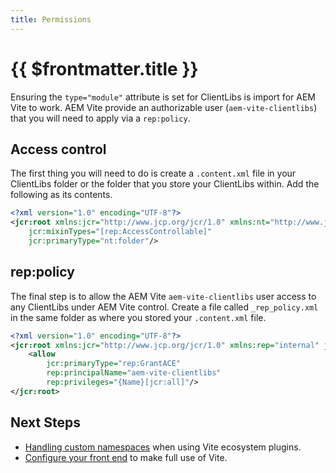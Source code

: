 ```yaml
---
title: Permissions
---
```


# {{ $frontmatter.title }}

Ensuring the `type="module"` attribute is set for ClientLibs is import for AEM Vite to work. AEM Vite provide an authorizable user (`aem-vite-clientlibs`) that you will need to apply via a `rep:policy`.

## Access control

The first thing you will need to do is create a `.content.xml` file in your ClientLibs folder or the folder that you store your ClientLibs within. Add the following as its contents.

```xml
<?xml version="1.0" encoding="UTF-8"?>
<jcr:root xmlns:jcr="http://www.jcp.org/jcr/1.0" xmlns:nt="http://www.jcp.org/jcr/nt/1.0" xmlns:rep="internal"
    jcr:mixinTypes="[rep:AccessControllable]"
    jcr:primaryType="nt:folder"/>
```

## rep:policy

The final step is to allow the AEM Vite `aem-vite-clientlibs` user access to any ClientLibs under AEM Vite control. Create a file called `_rep_policy.xml` in the same folder as where you stored your `.content.xml` file.

```xml
<?xml version="1.0" encoding="UTF-8"?>
<jcr:root xmlns:jcr="http://www.jcp.org/jcr/1.0" xmlns:rep="internal" jcr:primaryType="rep:ACL">
    <allow
        jcr:primaryType="rep:GrantACE"
        rep:principalName="aem-vite-clientlibs"
        rep:privileges="{Name}[jcr:all]"/>
</jcr:root>
```

## Next Steps

- [Handling custom namespaces](../custom-namespaces/) when using Vite ecosystem plugins.
- [Configure your front end](../../front-end/) to make full use of Vite.
